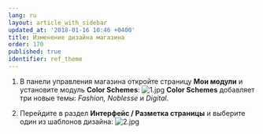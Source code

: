 ```yaml
---
lang: ru
layout: article_with_sidebar
updated_at: '2018-01-16 10:46 +0400'
title: Изменение дизайна магазина
order: 170
published: true
identifier: ref_theme
---
```

1.  В панели управления магазина откройте страницу **Мои модули** и установите модуль **Color Schemes**:
    ![1.jpg]({{site.baseurl}}/attachments/ref_theme/1.jpg)
 **Color Schemes** добавляет три новые темы: _Fashion, Noblesse_  и _Digital_. 

2. Перейдите в раздел **Интерфейс / Разметка страницы** и выберите один из шаблонов дизайна:
    ![2.jpg]({{site.baseurl}}/attachments/ref_theme/2.jpg)
